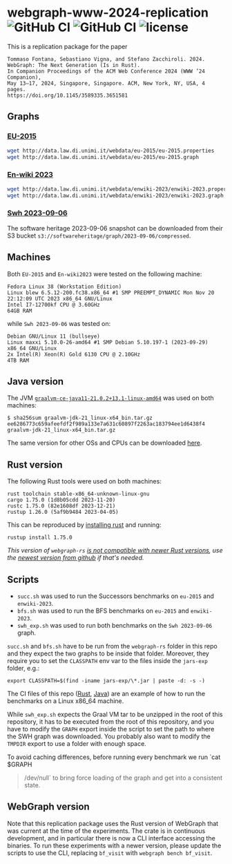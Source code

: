 # webgraph-www-2024-replication ![GitHub CI](https://github.com/zommiommy/webgraph-www-2024-replication/actions/workflows/rust.yml/badge.svg) ![GitHub CI](https://github.com/zommiommy/webgraph-www-2024-replication/actions/workflows/java.yml/badge.svg) ![license](https://img.shields.io/crates/l/webgraph)

This is a replication package for the paper

    Tommaso Fontana, Sebastiano Vigna, and Stefano Zacchiroli. 2024.
    WebGraph: The Next Generation (Is in Rust).
    In Companion Proceedings of the ACM Web Conference 2024 (WWW ’24 Companion), 
    May 13–17, 2024, Singapore, Singapore. ACM, New York, NY, USA, 4 pages.
    https://doi.org/10.1145/3589335.3651581

## Graphs

### [EU-2015](https://law.di.unimi.it/webdata/eu-2015/)

```bash
wget http://data.law.di.unimi.it/webdata/eu-2015/eu-2015.properties
wget http://data.law.di.unimi.it/webdata/eu-2015/eu-2015.graph
```

### [En-wiki 2023](https://law.di.unimi.it/webdata/enwiki-2023/)

```bash
wget http://data.law.di.unimi.it/webdata/enwiki-2023/enwiki-2023.properties
wget http://data.law.di.unimi.it/webdata/enwiki-2023/enwiki-2023.graph
```

### [Swh 2023-09-06](https://docs.softwareheritage.org/devel/swh-dataset/graph/dataset.html)

The software heritage 2023-09-06 snapshot can be downloaded from their S3 bucket
`s3://softwareheritage/graph/2023-09-06/compressed`.

## Machines

Both `EU-2015` and `En-wiki2023` were tested on the following machine:

```
Fedora Linux 38 (Workstation Edition)
Linux blew 6.5.12-200.fc38.x86_64 #1 SMP PREEMPT_DYNAMIC Mon Nov 20 22:12:09 UTC 2023 x86_64 GNU/Linux
Intel I7-12700kf CPU @ 3.60GHz
64GB RAM
```

while `Swh 2023-09-06` was tested on:

```
Debian GNU/Linux 11 (bullseye)
Linux maxxi 5.10.0-26-amd64 #1 SMP Debian 5.10.197-1 (2023-09-29) x86_64 GNU/Linux
2x Intel(R) Xeon(R) Gold 6130 CPU @ 2.10GHz
4TB RAM
```

## Java version

The JVM
[`graalvm-ce-java11-21.0.2+13.1-linux-amd64`](https://download.oracle.com/graalvm/21/archive/graalvm-jdk-21.0.2_linux-x64_bin.tar.gz)
was used on both machines:

```
$ sha256sum graalvm-jdk-21_linux-x64_bin.tar.gz
ee6286773c659afeefdf2f989a133e7a631c60897f2263ac183794ee1d6438f4  graalvm-jdk-21_linux-x64_bin.tar.gz
```

The same version for other OSs and CPUs can be downloaded
[here](https://www.oracle.com/java/technologies/javase/graalvm-jdk21-archive-downloads.html).

## Rust version

The following Rust tools were used on both machines:

```
rust toolchain stable-x86_64-unknown-linux-gnu
cargo 1.75.0 (1d8b05cdd 2023-11-20)
rustc 1.75.0 (82e1608df 2023-12-21)
rustup 1.26.0 (5af9b9484 2023-04-05)
```

This can be reproduced by [installing
rust](https://www.rust-lang.org/tools/install) and running:

```
rustup install 1.75.0
```

*This version of `webgraph-rs` [is not compatible with newer Rust
versions](https://github.com/rust-lang/rust/issues/121604#event-11935096017),
use the [newest version from github](https://github.com/vigna/webgraph-rs) if
that's needed.*

## Scripts

- `succ.sh` was used to run the Successors benchmarks on `eu-2015` and `enwiki-2023`.
- `bfs.sh` was used to run the BFS benchmarks on `eu-2015` and `enwiki-2023`.
- `swh_exp.sh` was used to run both benchmarks on the `Swh 2023-09-06` graph.

`succ.sh` and `bfs.sh` have to be run from the `webgraph-rs` folder in this repo
and they expect the two graphs to be inside that folder. Moreover, they require
you to set the `CLASSPATH` env var to the files inside the `jars-exp` folder,
e.g.:

```shell
export CLASSPATH=$(find -iname jars-exp/\*.jar | paste -d: -s -)
```

The CI files of this repo
([Rust](https://github.com/zommiommy/webgraph-www-2024-replication/blob/main/.github/workflows/rust.yml),
[Java](https://github.com/zommiommy/webgraph-www-2024-replication/blob/main/.github/workflows/java.yml))
are an example of how to run the benchmarks on a Linux x86_64 machine.

While `swh_exp.sh` expects the Graal VM tar to be unzipped in the root of this
repository, it has to be executed from the root of this repository, and you have
to modify the `GRAPH` export inside the script to set the path to where the SWH
graph was downloaded. You probably also want to modify the `TMPDIR` export to
use a folder with enough space.

To avoid caching differences, before running every benchmark we run `cat $GRAPH
>/dev/null` to bring force loading of the graph and get into a consistent state.

## WebGraph version

Note that this replication package uses the Rust version of WebGraph that was
current at the time of the experiments. The crate is in continuous development,
and in particular there is now a CLI interface accessing the binaries. To run
these experiments with a newer version, please update the scripts to use the
CLI, replacing `bf_visit` with `webgraph bench bf_visit`.

